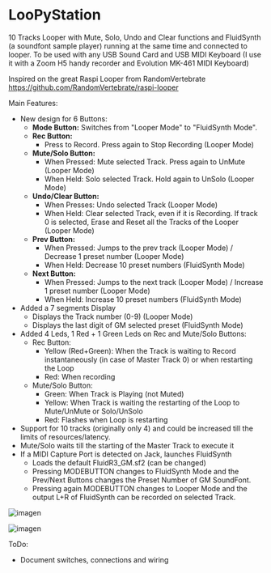 # LooPyStation

10 Tracks Looper with Mute, Solo, Undo and Clear functions and FluidSynth (a soundfont sample player) running at the same time and connected to looper.
To be used with any USB Sound Card and USB MIDI Keyboard (I use it with a Zoom H5 handy recorder and Evolution MK-461 MIDI Keyboard)

Inspired on the great Raspi Looper from RandomVertebrate https://github.com/RandomVertebrate/raspi-looper

Main Features:
- New design for 6 Buttons:
  - **Mode Button:** Switches from "Looper Mode" to "FluidSynth Mode".
  - **Rec Button:**
    - Press to Record. Press again to Stop Recording (Looper Mode)
  - **Mute/Solo Button:**
    - When Pressed: Mute selected Track. Press again to UnMute (Looper Mode)
    - When Held: Solo selected Track. Hold again to UnSolo (Looper Mode)
  - **Undo/Clear Button:**
    - When Presses: Undo selected Track  (Looper Mode)
    - When Held: Clear selected Track, even if it is Recording. If track 0 is selected, Erase and Reset all the Tracks of the Looper  (Looper Mode)
  - **Prev Button:**
    - When Pressed: Jumps to the prev track (Looper Mode) / Decrease 1 preset number (Looper Mode)
    - When Held: Decrease 10 preset numbers (FluidSynth Mode)
  - **Next Button:**
    - When Pressed: Jumps to the next track (Looper Mode) / Increase 1 preset number (Looper Mode)
    - When Held: Increase 10 preset numbers (FluidSynth Mode)
- Added a 7 segments Display
  - Displays the Track number (0-9) (Looper Mode)
  - Displays the last digit of GM selected preset (FluidSynth Mode)
- Added 4 Leds, 1 Red + 1 Green Leds on Rec and Mute/Solo Buttons:
  - Rec Button:
    - Yellow (Red+Green): When the Track is waiting to Record instantaneously (in case of Master Track 0) or when restarting the Loop
    - Red: When recording
  - Mute/Solo Button:
    - Green: When Track is Playing (not Muted)
    - Yellow: When Track is waiting the restarting of the Loop to Mute/UnMute or Solo/UnSolo
    - Red: Flashes when Loop is restarting
- Support for 10 tracks (originally only 4) and could be increased till the limits of resources/latency.
- Mute/Solo waits till the starting of the Master Track to execute it
- If a MIDI Capture Port is detected on Jack, launches FluidSynth
  - Loads the default FluidR3_GM.sf2 (can be changed)
  - Pressing MODEBUTTON changes to FluidSynth Mode and the Prev/Next Buttons changes the Preset Number of GM SoundFont.
  - Pressing again MODEBUTTON changes to Looper Mode and the output L+R of FluidSynth can be recorded on selected Track.

![imagen](https://github.com/user-attachments/assets/7e4a752f-1773-4dce-8de1-60d16994fe0f)

![imagen](https://github.com/user-attachments/assets/c0264a8e-3662-4eb9-855b-bd9bf15feecf)


ToDo:
- Document switches, connections and wiring
